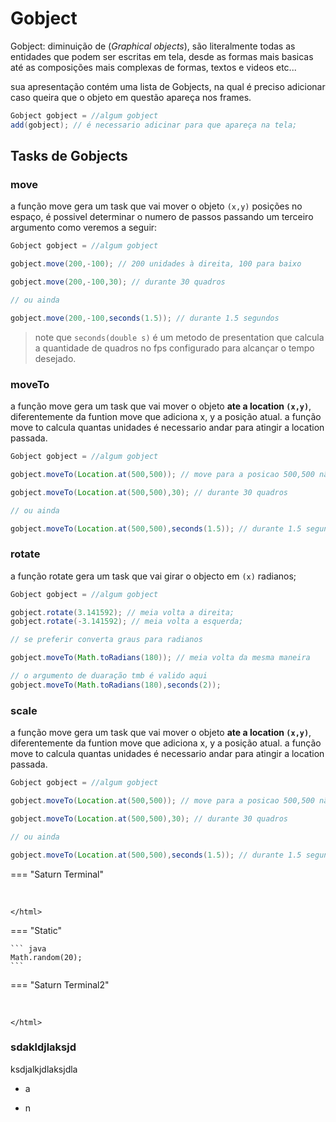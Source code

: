 <html lang="en">
<script src="https://pagecdn.io/lib/ace/1.4.12/ace.js" type="text/javascript" charset="utf-8"></script>
</html>

# Gobject

 Gobject: diminuição de (_Graphical objects_), são literalmente todas as entidades que podem ser escritas em tela, desde as formas mais basicas até as composições mais complexas de formas, textos e videos etc...

sua apresentação contém uma lista de Gobjects, na qual é preciso adicionar caso queira que o objeto em questão apareça nos frames.

``` java
Gobject gobject = //algum gobject
add(gobject); // é necessario adicinar para que apareça na tela;

```

## Tasks de Gobjects

### move

a função move gera um task que vai mover o objeto `(x,y)` posições no espaço, é possivel determinar o numero de passos passando um terceiro argumento como veremos a seguir:

``` java
Gobject gobject = //algum gobject

gobject.move(200,-100); // 200 unidades à direita, 100 para baixo

gobject.move(200,-100,30); // durante 30 quadros

// ou ainda

gobject.move(200,-100,seconds(1.5)); // durante 1.5 segundos

```
> note que `seconds(double s)` é um metodo de presentation que calcula a quantidade de quadros no fps configurado para alcançar o tempo desejado.


### moveTo

a função move gera um task que vai mover o objeto **ate a location `(x,y)`**, diferentemente da funtion move que adiciona x, y a posição atual. a função move to calcula quantas unidades é necessario andar para atingir a location passada.

``` java
Gobject gobject = //algum gobject

gobject.moveTo(Location.at(500,500)); // move para a posicao 500,500 não importa de onde esteja 

gobject.moveTo(Location.at(500,500),30); // durante 30 quadros

// ou ainda

gobject.moveTo(Location.at(500,500),seconds(1.5)); // durante 1.5 segundos

```

### rotate

a função rotate gera um task que vai girar o objecto em `(x)` radianos;

``` java
Gobject gobject = //algum gobject

gobject.rotate(3.141592); // meia volta a direita;
gobject.rotate(-3.141592); // meia volta a esquerda;

// se preferir converta graus para radianos

gobject.moveTo(Math.toRadians(180)); // meia volta da mesma maneira

// o argumento de duaração tmb é valido aqui
gobject.moveTo(Math.toRadians(180),seconds(2));

```

### scale

a função move gera um task que vai mover o objeto **ate a location `(x,y)`**, diferentemente da funtion move que adiciona x, y a posição atual. a função move to calcula quantas unidades é necessario andar para atingir a location passada.

``` java
Gobject gobject = //algum gobject

gobject.moveTo(Location.at(500,500)); // move para a posicao 500,500 não importa de onde esteja 

gobject.moveTo(Location.at(500,500),30); // durante 30 quadros

// ou ainda

gobject.moveTo(Location.at(500,500),seconds(1.5)); // durante 1.5 segundos

```

=== "Saturn Terminal"
    <html lang="en">
    <div id="divitest2">    
    </div>
    <script src='../../../javascripts/codeblock.js'></script>
    <script >
        createCodeBlock('divitest2','4',
            'Math.random(20);\n'+
            'var pepe =  new Color(0,0,222);');
    </script>

    </html>

=== "Static"

    ``` java
    Math.random(20);
    ```

=== "Saturn Terminal2"
    <html lang="en">
    <div id="divitest3">    
    </div>
    <script src='../../../javascripts/codeblock.js'></script>
    <script >
        createCodeBlock('divitest3','3',
            `Math.random(20);
            var pepe =  new Color(0,0,222);`);
    </script>

    </html>


### sdakldjlaksjd

ksdjalkjdlaksjdla

* a

* n